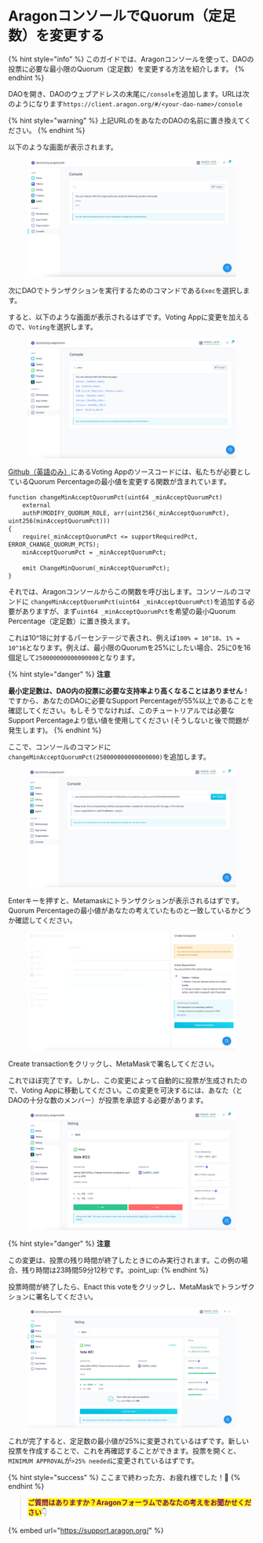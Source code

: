 # AragonコンソールでQuorum（定足数）を変更する

{% hint style="info" %}
このガイドでは、Aragonコンソールを使って、DAOの投票に必要な最小限のQuorum（定足数）を変更する方法を紹介します。
{% endhint %}

DAOを開き、DAOのウェブアドレスの末尾に`/console`を追加します。URLは次のようになります`https://client.aragon.org/#/<your-dao-name>/console`

{% hint style="warning" %}
上記URLのをあなたのDAOの名前に置き換えてください。
{% endhint %}

以下のような画面が表示されます。

<figure><img src="../../../../.gitbook/assets/immagine1.png" alt=""><figcaption></figcaption></figure>

次にDAOでトランザクションを実行するためのコマンドである`Exec`を選択します。

すると、以下のような画面が表示されるはずです。Voting Appに変更を加えるので、`Voting`を選択します。

<figure><img src="../../../../.gitbook/assets/immagine2.png" alt=""><figcaption></figcaption></figure>

[Github（英語のみ）](https://github.com/aragon/aragon-apps/blob/631048d54b9cc71058abb8bd7c17f6738755d950/apps/voting/contracts/Voting.sol)にあるVoting Appのソースコードには、私たちが必要としているQuorum Percentageの最小値を変更する関数が含まれています。

```solidity
function changeMinAcceptQuorumPct(uint64 _minAcceptQuorumPct)
    external
    authP(MODIFY_QUORUM_ROLE, arr(uint256(_minAcceptQuorumPct), uint256(minAcceptQuorumPct)))
{
    require(_minAcceptQuorumPct <= supportRequiredPct, ERROR_CHANGE_QUORUM_PCTS);
    minAcceptQuorumPct = _minAcceptQuorumPct;

    emit ChangeMinQuorum(_minAcceptQuorumPct);
}
```

それでは、Aragonコンソールからこの関数を呼び出します。コンソールのコマンドに `changeMinAcceptQuorumPct(uint64 _minAcceptQuorumPct)`を追加する必要がありますが、まず`uint64 _minAcceptQuorumPct`を希望の最小Quorum Percentage（定足数）に置き換えます。

これは10^18に対するパーセンテージで表され、例えば`100% = 10^18`、`1% = 10^16`となります。例えば、最小限のQuorumを25%にしたい場合、25に0を16個足して`250000000000000000`となります。

{% hint style="danger" %}
**注意**

**最小定足数は、DAO内の投票に必要な支持率より高くなることはありません**！ですから、あなたのDAOに必要なSupport Percentageが55%以上であることを確認してください。もしそうでなければ、このチュートリアルでは必要なSupport Percentageより低い値を使用してください (そうしないと後で問題が発生します)。
{% endhint %}

ここで、コンソールのコマンドに`changeMinAcceptQuorumPct(250000000000000000)`を追加します。

<figure><img src="../../../../.gitbook/assets/immagine 3.png" alt=""><figcaption></figcaption></figure>

Enterキーを押すと、Metamaskにトランザクションが表示されるはずです。Quorum Percentageの最小値があなたの考えていたものと一致しているかどうか確認してください。

<figure><img src="../../../../.gitbook/assets/immagine4.png" alt=""><figcaption></figcaption></figure>

Create transactionをクリックし、MetaMaskで署名してください。

これでほぼ完了です。しかし、この変更によって自動的に投票が生成されたので、Voting Appに移動してください。この変更を可決するには、あなた（とDAOの十分な数のメンバー）が投票を承認する必要があります。

<figure><img src="../../../../.gitbook/assets/immagine5.png" alt=""><figcaption></figcaption></figure>

{% hint style="danger" %}
**注意**

この変更は、投票の残り時間が終了したときにのみ実行されます。この例の場合、残り時間は23時間59分12秒です。:point\_up:
{% endhint %}

投票時間が終了したら、Enact this voteをクリックし、MetaMaskでトランザクションに署名してください。

<figure><img src="../../../../.gitbook/assets/immagine6.png" alt=""><figcaption></figcaption></figure>

これが完了すると、定足数の最小値が25%に変更されているはずです。新しい投票を作成することで、これを再確認することができます。投票を開くと、`MINIMUM APPROVAL`が`>25% needed`に変更されているはずです。

{% hint style="success" %}
ここまで終わった方、お疲れ様でした！:clap:
{% endhint %}

> <mark style="color:purple;">**ご質問はありますか？Aragonフォーラムであなたの考えをお聞かせください**</mark>👇

{% embed url="https://support.aragon.org/" %}
